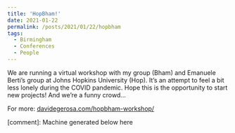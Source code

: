 ```yaml
---
title: 'HopBham!'
date: 2021-01-22
permalink: /posts/2021/01/22/hopbham
tags:
  - Birmingham
  - Conferences
  - People
---
```


We are running a virtual workshop with my group (Bham) and Emanuele Berti’s group at Johns Hopkins University (Hop). It’s an attempt to feel a bit less lonely during the COVID pandemic. Hope this is the opportunity to start new projects! And we’re a funny crowd…

For more: [davidegerosa.com/hopbham-workshop/](<../../../../../index.html?p=3778>)

[comment]: Machine generated below here
